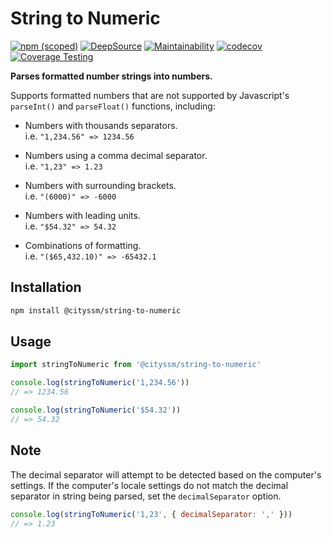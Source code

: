 # String to Numeric

[![npm (scoped)](https://img.shields.io/npm/v/@cityssm/string-to-numeric)](https://www.npmjs.com/package/@cityssm/string-to-numeric)
[![DeepSource](https://app.deepsource.com/gh/cityssm/string-to-numeric.svg/?label=active+issues&show_trend=true&token=rG6OhTeMrjbjhlPrScSXEKEL)](https://app.deepsource.com/gh/cityssm/string-to-numeric/)
[![Maintainability](https://api.codeclimate.com/v1/badges/7cb058ead328616dc6e2/maintainability)](https://codeclimate.com/github/cityssm/string-to-numeric/maintainability)
[![codecov](https://codecov.io/gh/cityssm/string-to-numeric/graph/badge.svg?token=UGLDLEM3AW)](https://codecov.io/gh/cityssm/string-to-numeric)
[![Coverage Testing](https://github.com/cityssm/string-to-numeric/actions/workflows/coverage.yml/badge.svg)](https://github.com/cityssm/string-to-numeric/actions/workflows/coverage.yml)

**Parses formatted number strings into numbers.**

Supports formatted numbers that are not supported by Javascript's `parseInt()` and `parseFloat()` functions, including:

- Numbers with thousands separators.<br />
  i.e. `"1,234.56" => 1234.56`

- Numbers using a comma decimal separator.<br />
  i.e. `"1,23" => 1.23`

- Numbers with surrounding brackets.<br />
  i.e. `"(6000)" => -6000`

- Numbers with leading units.<br />
  i.e. `"$54.32" => 54.32`

- Combinations of formatting.<br />
  i.e. `"($65,432.10)" => -65432.1`

## Installation

```sh
npm install @cityssm/string-to-numeric
```

## Usage

```javascript
import stringToNumeric from '@cityssm/string-to-numeric'

console.log(stringToNumeric('1,234.56'))
// => 1234.56

console.log(stringToNumeric('$54.32'))
// => 54.32
```

## Note

The decimal separator will attempt to be detected based on the computer's settings.
If the computer's locale settings do not match the decimal separator in string being parsed,
set the `decimalSeparator` option.

```javascript
console.log(stringToNumeric('1,23', { decimalSeparator: ',' }))
// => 1.23
```
